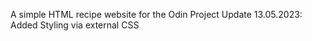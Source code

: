 A simple HTML recipe website for the Odin Project
Update 13.05.2023: Added Styling via external CSS
